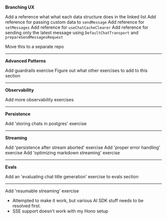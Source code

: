 **Branching UX**

Add a reference what what each data structure does in the linked list
Add reference for passing custom data to `sendMessage`
Add reference for `setMessages`
Add reference for `useChatCacheClearer`
Add reference for sending only the latest message using `DefaultChatTransport` and `prepareSendMessagesRequest`

Move this to a separate repo

---

**Advanced Patterns**

Add guardrails exercise
Figure out what other exercises to add to this section

---

**Observability**

Add more observability exercises

---

**Persistence**

Add 'storing chats in postgres' exercise

---

**Streaming**

Add 'persistence after stream aborted' exercise
Add 'proper error handling' exercise
Add 'optimizing markdown streaming' exercise

---

**Evals**

Add an 'evaluating chat title generation' exercise to evals section

---

Add 'resumable streaming' exercise

- Attempted to make it work, but various AI SDK stuff needs to be resolved first.
- SSE support doesn't work with my Hono setup
